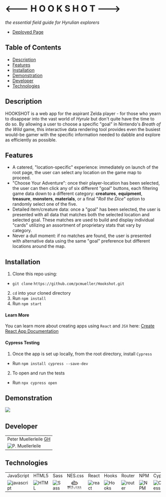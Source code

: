 # <--- H  O  O  K  S  H  O  T --->
*the essential field guide for Hyrulian explorers*
* [Deployed Page](https://hookshot-app.herokuapp.com)

## Table of Contents
* [Description](#description)
* [Features](#features)
* [Installation](#installation)
* [Demonstration](#demonstration)
* [Developer](#developer)
* [Technologies](#technologies)

## Description

HOOKSHOT is a web app for the aspirant Zelda player - for those who yearn to disappear into the vast world of *Hyrule* but don't quite have the time to do so.  By allowing a user to choose a specific "goal" in Nintendo's *Breath of the Wild* game, this interactive data rendering tool provides even the busiest would-be gamer with the specific information needed to dabble and explore as efficiently as possible.    

## Features

* A catered, "location-specific" experience: immediately on launch of the root page, the user can select any location on the game map to proceed.
* "Choose Your Adventure": once their player-location has been selected, the user can then click any of six different "goal" buttons, each filtering game data down to a different category: **creatures**, **equipment**, **treasure**, **monsters**, **materials**, or a final "*Roll the Dice*" option to randomly select one of the five.
* Detailed item/creature data: once a "goal" has been selected, the user is presented with all data that matches both the selected location and selected goal. These matches are used to build and display individual "cards" utilizing an assortment of proprietary stats that vary by category.
* Never a dull moment: if no matches are found, the user is presented with alternative data using the same "goal" preference but different locations around the map.

## Installation

1. Clone this repo using:
  * `git clone`  `https://github.com/pcmueller/Hookshot.git`
2. `cd` into your cloned directory
3. Run `npm install`
4. Run `npm start`

#### Learn More

You can learn more about creating apps using `React` and `JSX` here: [Create React App Documentation](https://create-react-app.dev/docs/getting-started/)

#### Cypress Testing

1. Once the app is set up locally, from the root directory, install `Cypress`
  * Run `npm install cypress --save-dev`
2. To open and run the tests
  * Run `npx cypress open`

## Demonstration

![](https://media.giphy.com/media/saXyE2XxvF8MHUOZCN/giphy.gif)

## Developer

<table>
    <tr>
        <td> Peter Muellerleile <a href="https://github.com/pcmueller">GH</td>
    </tr>
    </tr>
        <td><img src="https://avatars.githubusercontent.com/u/51062974?v=4" alt="P. Muellerleile" width="125" height="auto" /></td>
    </tr>
</table>

## Technologies

<table>
    <tr>
        <td>JavaScript</td>
        <td>HTML5</td>
        <td>Sass</td>
        <td>NES.css</td>
        <td>React</td>
        <td>Hooks</td>
        <td>Router</td>
        <td>NPM</td>
        <td>Cypress</td>
    </tr>
    <tr>
        <td><img src="https://github.com/tkswann2/tech-logos/blob/master/jslogo.png" alt="javascript" width="50" height="auto" /></td>
        <td><img src="https://github.com/tkswann2/tech-logos/blob/master/html5.png" alt="HTML" width="50" height="auto" /></td>
        <td><img src="https://github.com/tkswann2/tech-logos/blob/master/sass.png" alt="Sass" width="50" height="auto" /></td>
        <td><img src="./src/assets/images/nes-css-logo.png" alt="NES.css" width="50" height="auto" /></td>
        <td><img src="https://github.com/tkswann2/tech-logos/blob/master/react.png" alt="react" width="50" height="auto" /></td>
        <td><img src="https://raw.githubusercontent.com/alDuncanson/react-hooks-snippets/master/icon.png" alt="Hooks" width="50" height="auto" /></td>
        <td><img src="https://user-images.githubusercontent.com/73092355/119361186-9d808b80-bc68-11eb-97ee-05bde2700716.png" alt="router" width="50" height="auto" /></td>
        <td><img src="https://github.com/tkswann2/tech-logos/blob/master/npm.png" alt="NPM" width="50" height="auto" /></td>
        <td><img src="https://user-images.githubusercontent.com/73092355/119361263-b5f0a600-bc68-11eb-9f41-8e10aa013e7a.png" alt="Cypress" width="50" height="auto" /></td>
    </tr>
</table>

